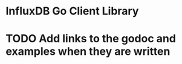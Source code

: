 InfluxDB Go Client Library
============

# TODO Add links to the godoc and examples when they are written
